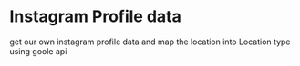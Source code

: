 # Instagram Profile data 
get our own instagram profile data and map the location  into Location type using goole api